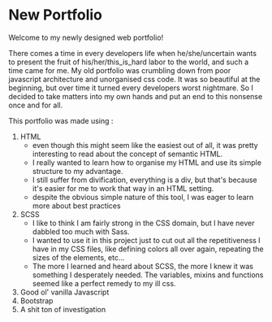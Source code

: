 # New Portfolio

Welcome to my newly designed web portfolio! 

There comes a time in every developers life when he/she/uncertain wants to present the fruit of his/her/this_is_hard labor to the world, and such a time came for me. 
My old portfolio was crumbling down from poor javascript architecture and unorganised css code. It was so beautiful at the beginning, but over time it turned every developers worst nightmare.
So I decided to take matters into my own hands and put an end to this nonsense once and for all. 

This portfolio was made using :

1. HTML
   - even though this might seem like the easiest out of all, it was pretty interesting to read about the concept of semantic HTML. 
   - I really wanted to learn how to organise my HTML and use its simple structure to my advantage. 
   - I still suffer from divification, everything is a div, but that's because it's easier for me to work that way in an HTML setting. 
   - despite the obvious simple nature of this tool, I was eager to learn more about best practices 
2. SCSS
   - I like to think I am fairly strong in the CSS domain, but I have never dabbled too much with Sass. 
   - I wanted to use it in this project just to cut out all the repetitiveness I have in my CSS files, like defining colors all over again, repeating the sizes of the elements, etc... 
   - The more I learned and heard about SCSS, the more I knew it was something I desperately needed. The variables, mixins and functions seemed like a perfect remedy to my ill css. 
3. Good ol' vanilla Javascript
4. Bootstrap
5. A shit ton of investigation 

